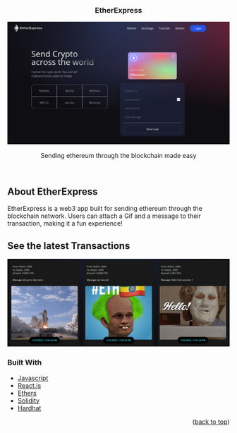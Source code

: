 <br />

<div align="center">
  <h3 align="center">EtherExpress</h3>
  <a href="https://github.com/webst2r/EtherExpress">
  	<img src="/client/images/landing_etherExpress.png" alt="Logo">
  </a>
  <p align="center">
    Sending ethereum through the blockchain made easy
  </p>
  <br />
</div>

<!-- ABOUT THE PROJECT -->
## About EtherExpress

EtherExpress is a web3 app built for sending ethereum through the blockchain network. Users can attach a Gif and a message to their transaction, making it a fun experience!



## See the latest Transactions
<div align="center">
  <img src="/client/images/latest_transactions.png" alt="Logo">
</div>


### Built With

* [Javascript](https://www.typescriptlang.org/)
* [React.js](https://reactjs.org/)
* [Ethers](https://docs.ethers.org/)
* [Solidity](https://docs.soliditylang.org/)
* [Hardhat](https://hardhat.org/)

<p align="right">(<a href="#top">back to top</a>)</p>
